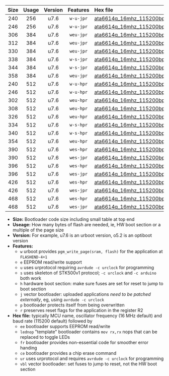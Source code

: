 |Size|Usage|Version|Features|Hex file|
|:-:|:-:|:-:|:-:|:--|
|240|256|u7.6|`w-u-jpr`|[ata6614q_16mhz_115200bps_ur_vbl.hex](https://raw.githubusercontent.com/stefanrueger/urboot/main//ata6614q_16mhz_115200bps_ur_vbl.hex)|
|246|256|u7.6|`w-u-jpr`|[ata6614q_16mhz_115200bps_lednop_ur_vbl.hex](https://raw.githubusercontent.com/stefanrueger/urboot/main//ata6614q_16mhz_115200bps_lednop_ur_vbl.hex)|
|306|384|u7.6|`weu-jpr`|[ata6614q_16mhz_115200bps_ee_ur_vbl.hex](https://raw.githubusercontent.com/stefanrueger/urboot/main//ata6614q_16mhz_115200bps_ee_ur_vbl.hex)|
|312|384|u7.6|`weu-jpr`|[ata6614q_16mhz_115200bps_ee_lednop_ur_vbl.hex](https://raw.githubusercontent.com/stefanrueger/urboot/main//ata6614q_16mhz_115200bps_ee_lednop_ur_vbl.hex)|
|330|384|u7.6|`weu-jpr`|[ata6614q_16mhz_115200bps_ee_lednop_fr_ur_vbl.hex](https://raw.githubusercontent.com/stefanrueger/urboot/main//ata6614q_16mhz_115200bps_ee_lednop_fr_ur_vbl.hex)|
|338|384|u7.6|`w-s-jpr`|[ata6614q_16mhz_115200bps_vbl.hex](https://raw.githubusercontent.com/stefanrueger/urboot/main//ata6614q_16mhz_115200bps_vbl.hex)|
|344|384|u7.6|`w-s-jpr`|[ata6614q_16mhz_115200bps_lednop_vbl.hex](https://raw.githubusercontent.com/stefanrueger/urboot/main//ata6614q_16mhz_115200bps_lednop_vbl.hex)|
|358|384|u7.6|`weu-jpr`|[ata6614q_16mhz_115200bps_ee_lednop_fr_ce_ur_vbl.hex](https://raw.githubusercontent.com/stefanrueger/urboot/main//ata6614q_16mhz_115200bps_ee_lednop_fr_ce_ur_vbl.hex)|
|240|512|u7.6|`w-u-hpr`|[ata6614q_16mhz_115200bps_ur.hex](https://raw.githubusercontent.com/stefanrueger/urboot/main//ata6614q_16mhz_115200bps_ur.hex)|
|246|512|u7.6|`w-u-hpr`|[ata6614q_16mhz_115200bps_lednop_ur.hex](https://raw.githubusercontent.com/stefanrueger/urboot/main//ata6614q_16mhz_115200bps_lednop_ur.hex)|
|302|512|u7.6|`weu-hpr`|[ata6614q_16mhz_115200bps_ee_ur.hex](https://raw.githubusercontent.com/stefanrueger/urboot/main//ata6614q_16mhz_115200bps_ee_ur.hex)|
|308|512|u7.6|`weu-hpr`|[ata6614q_16mhz_115200bps_ee_lednop_ur.hex](https://raw.githubusercontent.com/stefanrueger/urboot/main//ata6614q_16mhz_115200bps_ee_lednop_ur.hex)|
|326|512|u7.6|`weu-hpr`|[ata6614q_16mhz_115200bps_ee_lednop_fr_ur.hex](https://raw.githubusercontent.com/stefanrueger/urboot/main//ata6614q_16mhz_115200bps_ee_lednop_fr_ur.hex)|
|334|512|u7.6|`w-s-hpr`|[ata6614q_16mhz_115200bps.hex](https://raw.githubusercontent.com/stefanrueger/urboot/main//ata6614q_16mhz_115200bps.hex)|
|340|512|u7.6|`w-s-hpr`|[ata6614q_16mhz_115200bps_lednop.hex](https://raw.githubusercontent.com/stefanrueger/urboot/main//ata6614q_16mhz_115200bps_lednop.hex)|
|354|512|u7.6|`weu-hpr`|[ata6614q_16mhz_115200bps_ee_lednop_fr_ce_ur.hex](https://raw.githubusercontent.com/stefanrueger/urboot/main//ata6614q_16mhz_115200bps_ee_lednop_fr_ce_ur.hex)|
|390|512|u7.6|`wes-hpr`|[ata6614q_16mhz_115200bps_ee.hex](https://raw.githubusercontent.com/stefanrueger/urboot/main//ata6614q_16mhz_115200bps_ee.hex)|
|390|512|u7.6|`wes-jpr`|[ata6614q_16mhz_115200bps_ee_vbl.hex](https://raw.githubusercontent.com/stefanrueger/urboot/main//ata6614q_16mhz_115200bps_ee_vbl.hex)|
|396|512|u7.6|`wes-hpr`|[ata6614q_16mhz_115200bps_ee_lednop.hex](https://raw.githubusercontent.com/stefanrueger/urboot/main//ata6614q_16mhz_115200bps_ee_lednop.hex)|
|396|512|u7.6|`wes-jpr`|[ata6614q_16mhz_115200bps_ee_lednop_vbl.hex](https://raw.githubusercontent.com/stefanrueger/urboot/main//ata6614q_16mhz_115200bps_ee_lednop_vbl.hex)|
|426|512|u7.6|`wes-hpr`|[ata6614q_16mhz_115200bps_ee_lednop_fr.hex](https://raw.githubusercontent.com/stefanrueger/urboot/main//ata6614q_16mhz_115200bps_ee_lednop_fr.hex)|
|426|512|u7.6|`wes-jpr`|[ata6614q_16mhz_115200bps_ee_lednop_fr_vbl.hex](https://raw.githubusercontent.com/stefanrueger/urboot/main//ata6614q_16mhz_115200bps_ee_lednop_fr_vbl.hex)|
|468|512|u7.6|`wes-hpr`|[ata6614q_16mhz_115200bps_ee_lednop_fr_ce.hex](https://raw.githubusercontent.com/stefanrueger/urboot/main//ata6614q_16mhz_115200bps_ee_lednop_fr_ce.hex)|
|468|512|u7.6|`wes-jpr`|[ata6614q_16mhz_115200bps_ee_lednop_fr_ce_vbl.hex](https://raw.githubusercontent.com/stefanrueger/urboot/main//ata6614q_16mhz_115200bps_ee_lednop_fr_ce_vbl.hex)|

- **Size:** Bootloader code size including small table at top end
- **Useage:** How many bytes of flash are needed, ie, HW boot section or a multiple of the page size
- **Version:** For example, u7.6 is an urboot version, o5.2 is an optiboot version
- **Features:**
  + `w` urboot provides `pgm_write_page(sram, flash)` for the application at `FLASHEND-4+1`
  + `e` EEPROM read/write support
  + `u` uses urprotocol requiring `avrdude -c urclock` for programming
  + `s` uses skeleton of STK500v1 protocol; `-c urclock` and `-c arduino` both work
  + `h` hardware boot section: make sure fuses are set for reset to jump to boot section
  + `j` vector bootloader: uploaded applications *need to be patched externally*, eg, using `avrdude -c urclock`
  + `p` bootloader protects itself from being overwritten
  + `r` preserves reset flags for the application in the register R2
- **Hex file:** typically MCU name, oscillator frequency (16 MHz default) and baud rate (115200 default) followed by
  + `ee` bootloader supports EEPROM read/write
  + `lednop` "template" bootloader contains `mov rx,rx` nops that can be replaced to toggle LEDs
  + `fr` bootloader provides non-essential code for smoother error handing
  + `ce` bootloader provides a chip erase command
  + `ur` uses urprotocol and requires `avrdude -c urclock` for programming
  + `vbl` vector bootloader: set fuses to jump to reset, not the HW boot section
